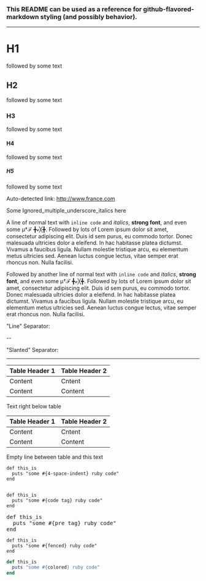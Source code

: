 ### This README can be used as a reference for github-flavored-markdown styling (and possibly behavior).

---

# H1
followed by some text

## H2
followed by some text

### H3
followed by some text

#### H4
followed by some text

##### H5
followed by some text

Auto-detected link: http://www.france.com

Some Ignored_multiple_underscore_italics here

A line of normal text with `inline code` and *italics*, **strong font**, and even some μ†ℱ ╋ℯ╳╋. Followed by lots of Lorem ipsum dolor sit amet, consectetur adipiscing elit. Duis id sem purus, eu commodo tortor. Donec malesuada ultricies dolor a eleifend. In hac habitasse platea dictumst. Vivamus a faucibus ligula. Nullam molestie tristique arcu, eu elementum metus ultricies sed. Aenean luctus congue lectus, vitae semper erat rhoncus non. Nulla facilisi.

Followed by another line of normal text with `inline code` and *italics*, **strong font**, and even some μ†ℱ ╋ℯ╳╋. Followed by lots of Lorem ipsum dolor sit amet, consectetur adipiscing elit. Duis id sem purus, eu commodo tortor. Donec malesuada ultricies dolor a eleifend. In hac habitasse platea dictumst. Vivamus a faucibus ligula. Nullam molestie tristique arcu, eu elementum metus ultricies sed. Aenean luctus congue lectus, vitae semper erat rhoncus non. Nulla facilisi.

"Line" Separator:

--

"Slanted" Separator:

------

|Table Header 1|Table Header 2|
|--------------|--------------|
|Content       |Cntent        |
|Content       |Content       |
Text right below table

|Table Header 1|Table Header 2|
|--------------|--------------|
|Content       |Cntent        |
|Content       |Content       |

Empty line between table and this text

    def this_is
      puts "some #{4-space-indent} ruby code"
    end

<code>
def this_is
  puts "some #{code tag} ruby code"
end
</code>

<pre>
def this_is
  puts "some #{pre tag} ruby code"
end
</pre>

```
def this_is
  puts "some #{fenced} ruby code"
end
```

```ruby
def this_is
  puts "some #{colored} ruby code"
end
```
